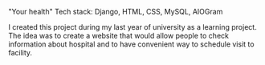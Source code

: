 "Your health"
Tech stack: Django, HTML, CSS, MySQL, AIOGram

I created this project during my last year of university as a learning project. The idea was to create a website that would allow people to check information about hospital and to have convenient way to schedule visit to facility. 
